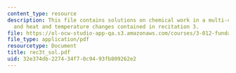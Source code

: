 ```yaml
---
content_type: resource
description: This file contains solutions on chemical work in a multi-component system
  and heat and temperature changes contained in recitation 3.
file: https://ol-ocw-studio-app-qa.s3.amazonaws.com/courses/3-012-fundamentals-of-materials-science-fall-2005/32e374db227434f70c9493fb809262e2_rec3t_sol.pdf
file_type: application/pdf
resourcetype: Document
title: rec3t_sol.pdf
uid: 32e374db-2274-34f7-0c94-93fb809262e2
---
```

